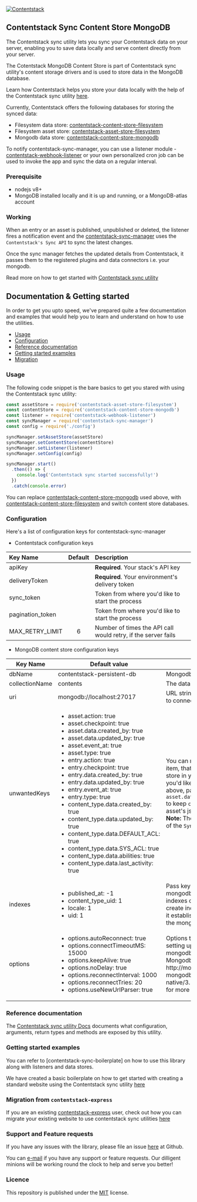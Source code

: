 [![Contentstack](https://www.contentstack.com/docs/static/images/contentstack.png)](https://www.contentstack.com/)

## Contentstack Sync Content Store MongoDB

The Contentstack sync utility lets you sync your Contentstack data on your server, enabling you to save data locally and serve content directly from your server.

The Cotentstack MongoDB Content Store is part of Contentstack sync utility's content storage drivers and is used to store data in the MongoDB database.

Learn how Contentstack helps you store your data locally with the help of the Contentstack sync utility [here]().

Currently, Contentstack offers the following databases for storing the synced data:
- Filesystem data store: [contentstack-content-store-filesystem](https://github.com/contentstack/contentstack-content-store-filesystem)
- Filesystem asset store: [contentstack-asset-store-filesystem](https://github.com/contentstack/contentstack-asset-store-filesystem)
- Mongodb data store: [contentstack-content-store-mongodb](https://github.com/contentstack/contentstack-content-store-mongodb)

To notify contentstack-sync-manager, you can use a listener module - [contentstack-webhook-listener](https://github.com/contentstack/contentstack-webhook-listener) or your own personalized cron job can be used to invoke the app and sync the data on a regular interval.

### Prerequisite

- nodejs v8+
- MongoDB installed locally and it is up and running, or a MongoDB-atlas account

### Working

When an entry or an asset is published, unpublished or deleted, the listener fires a notification event and the [contentstack-sync-manager]() uses the `Contentstack's Sync API` to sync the latest changes.

Once the sync manager fetches the updated details from Contentstack, it passes them to the registered plugins and data connectors i.e. your mongodb.

Read more on how to get started with [Contentstack sync utility]()

## Documentation & Getting started

In order to get you upto speed, we've prepared quite a few documentation and examples that would help you to learn and understand on how to use the utilities.

- [Usage](#usage)
- [Configuration](#configuration)
- [Reference documentation](#reference-documentation)
- [Getting started examples](#getting-started-examples)
- [Migration](#migration-from-contentstack-express)

### Usage

The following code snippet is the bare basics to get you stared with using the Contentstack sync utility:

```js
const assetStore = require('contentstack-asset-store-filesystem')
const contentStore = require('contentstack-content-store-mongodb')
const listener = require('contentstack-webhook-listener')
const syncManager = require('contentstack-sync-manager')
const config = require('./config')

syncManager.setAssetStore(assetStore)
syncManager.setContentStore(contentStore)
syncManager.setListener(listener)
syncManager.setConfig(config)

syncManager.start()
  .then(() => {
    console.log('Contentstack sync started successfully!')
  })
  .catch(console.error)
```
You can replace [contentstack-content-store-mongodb]() used above, with [contentstack-content-store-filesystem]() and switch content store databases.

### Configuration

Here's a list of configuration keys for contentstack-sync-manager

- Contentstack configuration keys

| Key Name | Default | Description |
| :--- |:---:| :---|
| apiKey | | **Required**. Your stack's API key |
| deliveryToken | | **Required**. Your environment's delivery token |
| sync_token | | Token from where you'd like to start the process |
| pagination_token | | Token from where you'd like to start the process |
| MAX_RETRY_LIMIT | 6 | Number of times the API call would retry, if the server fails |

- MongoDB content store configuration keys

<!-- https://michelf.ca/projects/php-markdown/extra/ -->
<table>
  <thead>
    <tr>
      <th>Key Name</th>
      <th>Default value</th>
      <th>Key</th>
    </tr>
  </thead>
  <tbody>
    <tr>
      <td>dbName</td>
      <td>contentstack-persistent-db</td>
      <td>Mongodb database name</td>
    </tr>
    <tr>
      <td>collectionName</td>
      <td>contents</td>
      <td>The database's collection name</td>
    </tr>
    <tr>
      <td>uri</td>
      <td>mongodb://localhost:27017</td>
      <td>URL string to the mongodb path to connect to</td>
    </tr>
    <tr>
      <td>unwantedKeys</td>
      <td>
        <ul>
          <li>asset.action: true</li>
          <li>asset.checkpoint: true</li>
          <li>asset.data.created_by: true</li>
          <li>asset.data.updated_by: true</li>
          <li>asset.event_at: true</li>
          <li>asset.type: true</li>
          <li>entry.action: true</li>
          <li>entry.checkpoint: true</li>
          <li>entry.data.created_by: true</li>
          <li>entry.data.updated_by: true</li>
          <li>entry.event_at: true</li>
          <li>entry.type: true</li>
          <li>content_type.data.created_by: true</li>
          <li>content_type.data.updated_by: true</li>
          <li>content_type.data.DEFAULT_ACL: true</li>
          <li>content_type.data.SYS_ACL: true</li>
          <li>content_type.data.abilities: true</li>
          <li>content_type.data.last_activity: true</li>
        </ul>
      </td>
      <td>You can remove keys from an item, that you do not wish to store in your database. In case you'd like to override any of the above, pass <code>key: false</code>. Ex: <code>asset.data.created_by: false</code> to keep <code>created_by</code> key in all of asset's json data.<br><strong>Note:</strong> These keys are respective of the <code>Sync API</code> json responses.</td>
    </tr>
    <tr>
      <td>indexes</td>
      <td>
        <ul>
          <li>published_at: -1</li>
          <li>content_type_uid: 1</li>
          <li>locale: 1</li>
          <li>uid: 1</li>
        </ul>
      </td>
      <td>Pass keys that you'd like the mongodb driver to create indexes on. The library will create indexes immidiately after it establishes connection with the mongodb url provided.</td>
    </tr>
    <tr>
      <td>options</td>
      <td>
        <ul>
          <li>options.autoReconnect: true</li>
          <li>options.connectTimeoutMS: 15000</li>
          <li>options.keepAlive: true</li>
          <li>options.noDelay: true</li>
          <li>options.reconnectInterval: 1000</li>
          <li>options.reconnectTries: 20</li>
          <li>options.useNewUrlParser: true</li>
        </ul>
      </td>
      <td>Options to be provided while setting up connection to the mongodb database. Ref Mongodb Docs - http://mongodb.github.io/node-mongodb-native/3.1/api/MongoClient.html for more option info.</td>
    </tr>
  </tbody>
</table>

### Reference documentation

The [Contentstack sync utility Docs]() documents what configuration, arguments, return types and methods are exposed by this utility.

### Getting started examples

You can refer to [contentstack-sync-boilerplate] on how to use this library along with listeners and data stores.

We have created a basic boilerplate on how to get started with creating a standard website using the Contentstack sync utility [here]()

### Migration from `contentstack-express`

If you are an existing [contentstack-express]() user, check out how you can migrate your existing website to use contentstack sync utilities [here]()

### Support and Feature requests

If you have any issues with the library, please file an issue [here](https://github.com/contentstack/contentstack-content-store-mongodb/issues) at Github.

You can [e-mail](mailto:ecosystem@contentstack.com) if you have any support or feature requests. Our dilligent minions will be working round the clock to help and serve you better!

### Licence

This repository is published under the [MIT](LICENSE) license.
